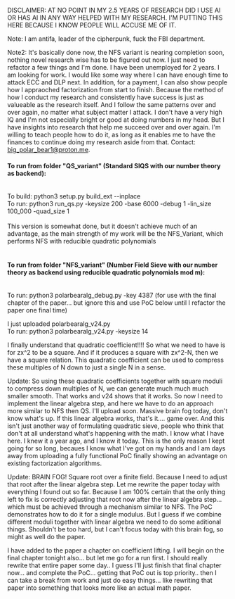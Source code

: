 DISCLAIMER: AT NO POINT IN MY 2.5 YEARS OF RESEARCH DID I USE AI OR HAS AI IN ANY WAY HELPED WITH MY RESEARCH. I'M PUTTING THIS HERE BECAUSE I KNOW PEOPLE WILL ACCUSE ME OF IT. 

Note: I am antifa, leader of the cipherpunk, fuck the FBI department. 

Note2: It's basically done now, the NFS variant is nearing completion soon, nothing novel research wise has to be figured out now. I just need to refactor a few things and I'm done.
I have been unemployed for 2 years. I am looking for work. I would like some way where I can have enough time to attack ECC and DLP next. In addition, for a payment, I can also show people how I appraoched factorization from start to finish. Because the method of how I conduct my research and consistently have success is just as valueable as the research itself. And I follow the same patterns over and over again, no matter what subject matter I attack. I don't have a very high IQ and I'm not especially bright or good at doing numbers in my head. But I have insights into research that help me succeed over and over again. I'm willing to teach people how to do it, as long as it enables me to have the finances to continue doing my research aside from that. Contact: big_polar_bear1@proton.me.

#### To run from folder "QS_variant" (Standard SIQS with our number theory as backend):</br></br>
To build: python3 setup.py build_ext --inplace</br>
To run: python3 run_qs.py -keysize 200 -base 6000 -debug 1 -lin_size 100_000 -quad_size 1</br></br>
This version is somewhat done, but it doesn't achieve much of an advantage, as the main strength of my work will be the NFS_Variant, which performs NFS with reducible quadratic polynomials<br><br>
#### To run from folder "NFS_variant" (Number Field Sieve with our number theory as backend using reducible quadratic polynomials mod m):</br></br>
To run: python3 polarbearalg_debug.py -key 4387 (for use with the final chapter of the paper... but ignore this and use PoC below until I refactor the paper one final time)

I just uploaded polarbearalg_v24.py</br>
To run: python3 polarbearalg_v24.py -keysize 14</br>

I finally understand that quadratic coefficient!!!! 
So what we need to have is for zx^2 to be a square. And if it produces a square with zx^2-N, then we have a square relation. This quadratic coefficient can be used to compress these multiples of N down to just a single N in a sense. 

Update: So using these quadratic coefficients together with square moduli to compress down multiples of N, we can generate much much much smaller smooth. That works and v24 shows that it works. So now I need to implement the linear algebra step, and here we have to do an approach more similar to NFS then QS. I'll upload soon. Massive brain fog today, don't know what's up. If this linear algebra works, that's it.... game over. And this isn't just another way of formulating quadratic sieve, people who think that don't at all understand what's happening with the math. I know what I have here. I knew it a year ago, and I know it today. This is the only reason I kept going for so long, becaues I know what I've got on my hands and I am days away from uploading a fully functional PoC finally showing an advantage on existing factorization algorithms.

Update: BRAIN FOG! Square root over a finite field. Because I need to adjust that root after the linear algebra step. Let me rewrite the paper today with everything I found out so far. Because I am 100% certain that the only thing left to fix is correctly adjusting that root now after the linear algebra step... which must be achieved through a mechanism similar to NFS. The PoC demonstrates how to do it for a single modulus. But I guess if we combine different moduli together with linear algebra we need to do some aditional things. Shouldn't be too hard, but I can't focus today with this brain fog, so might as well do the paper.

I have added to the paper a chapter on coefficient lifting. I will begin on the final chapter tonight also... but let me go for a run first. 
I should really rewrite that entire paper some day.. I guess I'll just finish that final chapter now... and complete the PoC... getting that PoC out is top priority.. then I can take a break from work and just do easy things... like rewriting that paper into something that looks more like an actual math paper.
